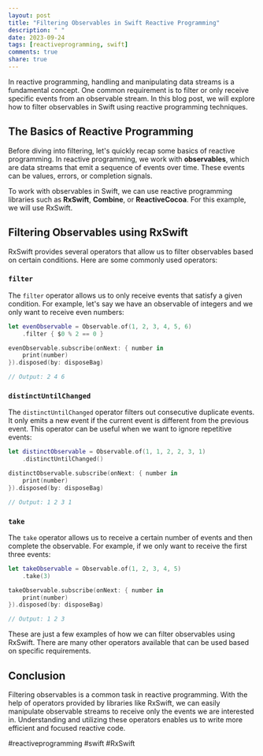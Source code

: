 ```yaml
---
layout: post
title: "Filtering Observables in Swift Reactive Programming"
description: " "
date: 2023-09-24
tags: [reactiveprogramming, swift]
comments: true
share: true
---
```


In reactive programming, handling and manipulating data streams is a fundamental concept. One common requirement is to filter or only receive specific events from an observable stream. In this blog post, we will explore how to filter observables in Swift using reactive programming techniques.

## The Basics of Reactive Programming

Before diving into filtering, let's quickly recap some basics of reactive programming. In reactive programming, we work with **observables**, which are data streams that emit a sequence of events over time. These events can be values, errors, or completion signals.

To work with observables in Swift, we can use reactive programming libraries such as **RxSwift**, **Combine**, or **ReactiveCocoa**. For this example, we will use RxSwift.

## Filtering Observables using RxSwift

RxSwift provides several operators that allow us to filter observables based on certain conditions. Here are some commonly used operators:

### `filter`

The `filter` operator allows us to only receive events that satisfy a given condition. For example, let's say we have an observable of integers and we only want to receive even numbers:

```swift
let evenObservable = Observable.of(1, 2, 3, 4, 5, 6)
    .filter { $0 % 2 == 0 }

evenObservable.subscribe(onNext: { number in
    print(number)
}).disposed(by: disposeBag)

// Output: 2 4 6
```

### `distinctUntilChanged`

The `distinctUntilChanged` operator filters out consecutive duplicate events. It only emits a new event if the current event is different from the previous event. This operator can be useful when we want to ignore repetitive events:

```swift
let distinctObservable = Observable.of(1, 1, 2, 2, 3, 1)
    .distinctUntilChanged()

distinctObservable.subscribe(onNext: { number in
    print(number)
}).disposed(by: disposeBag)

// Output: 1 2 3 1
```

### `take`

The `take` operator allows us to receive a certain number of events and then complete the observable. For example, if we only want to receive the first three events:

```swift
let takeObservable = Observable.of(1, 2, 3, 4, 5)
    .take(3)

takeObservable.subscribe(onNext: { number in
    print(number)
}).disposed(by: disposeBag)

// Output: 1 2 3
```

These are just a few examples of how we can filter observables using RxSwift. There are many other operators available that can be used based on specific requirements.

## Conclusion

Filtering observables is a common task in reactive programming. With the help of operators provided by libraries like RxSwift, we can easily manipulate observable streams to receive only the events we are interested in. Understanding and utilizing these operators enables us to write more efficient and focused reactive code.

#reactiveprogramming #swift #RxSwift